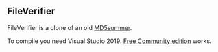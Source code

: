 ## FileVerifier

FileVerifier is a clone of an old [MD5summer](http://www.md5summer.org/).

To compile you need Visual Studio 2019. [Free Community edition](https://www.visualstudio.com/vs/community/) works.
